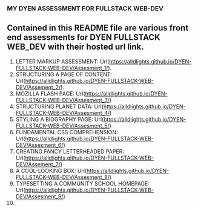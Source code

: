 ### MY DYEN ASSESSMENT FOR FULLSTACK WEB-DEV
 ## Contained in this README file are various front end assessments for **DYEN FULLSTACK WEB_DEV** with their hosted url link.

1. LETTER MARKUP ASSESSMENT: Url(https://alldlights.github.io/DYEN-FULLSTACK-WEB-DEV/Assesment_1/).
2. STRUCTURING A PAGE OF CONTENT: Url(https://alldlights.github.io/DYEN-FULLSTACK-WEB-DEV/Assement_2/).
3. MOZILLA FLASH PAGE: Url(https://alldlights.github.io/DYEN-FULLSTACK-WEB-DEV/Assesment_3/)
4. STRUCTURING PLANET DATA: Url(https://alldlights.github.io/DYEN-FULLSTACK-WEB-DEV/Assesment_4/)
5. STYLING A BIOGRAPHY PAGE: Url(https://alldlights.github.io/DYEN-FULLSTACK-WEB-DEV/Assesment_5/)
6. FUNDAMENTAL CSS COMPREHENSION: Url(https://alldlights.github.io/DYEN-FULLSTACK-WEB-DEV/Assesment_6/)
7. CREATING FANCY LETTERHEADED PAPER: Url(https://alldlights.github.io/DYEN-FULLSTACK-WEB-DEV/Assement_7/)
8. A COOL-LOOKING BOX: Url(https://alldlights.github.io/DYEN-FULLSTACK-WEB-DEV/Assesment_8/)
9. TYPESETTING A COMMUNITY SCHOOL HOMEPAGE: Url(https://alldlights.github.io/DYEN-FULLSTACK-WEB-DEV/Assesment_9/)
10. 
